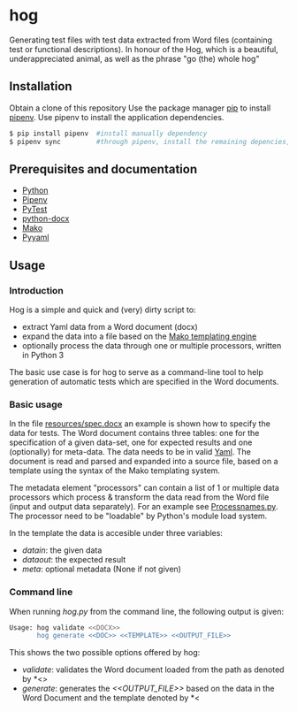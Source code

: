 # hog
Generating test files with test data extracted from Word files (containing test or functional descriptions).
In honour of the Hog, which is a beautiful, underappreciated animal, as well as the phrase "go (the) whole hog"

## Installation

Obtain a clone of this repository
Use the package manager [pip](https://pip.pypa.io/en/stable/) to install [pipenv](https://pipenv.pypa.io/en/latest/). Use pipenv to install the application dependencies.

```bash
$ pip install pipenv  #install manually dependency
$ pipenv sync         #through pipenv, install the remaining depencies, creating virtualenv

```
## Prerequisites and documentation

 - [Python](https://www.python.org/)
 - [Pipenv](https://pipenv.pypa.io/en/latest/)
 - [PyTest](https://realpython.com/pytest-python-testing/)
 - [python-docx](https://python-docx.readthedocs.io/en/latest/)
 - [Mako](https://www.makotemplates.org/)
 - [Pyyaml](https://pyyaml.org/)

## Usage
### Introduction

Hog is a simple and quick and (very) dirty script to:

 - extract Yaml data from a Word document (docx)
 - expand the data into a file based on the [Mako templating engine](https://www.makotemplates.org/)
 - optionally process the data through one or multiple processors, written in Python 3

The basic use case is for hog to serve as a command-line tool to help generation of automatic tests which are specified in the Word documents.

### Basic usage

In the file [resources/spec.docx](resources/spec.docx) an example is shown how to specify the data for tests. The Word document contains three tables: one for the specification of a given data-set, one for expected results and one (optionally) for meta-data. The data needs to be in valid [Yaml](https://yaml.org/). The document is read and parsed and expanded into a source file, based on a template using the syntax of the Mako templating system.

The metadata element "processors" can contain a list of 1 or multiple data processors which process & transform the data read from the Word file (input and output data separately). For an example see [Processnames.py](Processnames.py). The processor need to be "loadable" by Python's module load system.

In the template the data is accesible under three variables:

 - *datain*: the given data
 - *dataout*: the expected result
 - *meta*: optional metadata (None if not given)

### Command line

When running *hog.py* from the command line, the following output is given:

```bash
Usage: hog validate <<DOCX>>
       hog generate <<DOC>> <<TEMPLATE>> <<OUTPUT_FILE>>
```

This shows the two possible options offered by hog:

 - *validate*: validates the Word document loaded from the path as denoted by *<<DOCX>>
 - *generate*: generates the *<<OUTPUT_FILE>>* based on the data in the Word Document and the template denoted by *<<TEMPLATE>>

### Running Test

Use pytest (installed when running Pipenv sync) to run the included unit tests.

```bash
$ pipenv shell   # activate virtualenv
$ pytest         # run tests
```

## Contributing
Pull requests are welcome. For major changes, please open an issue first to discuss what you would like to change.

Please make sure to update tests as appropriate.

## License
Copyright (c) 2021, Iwan van der Kleijn (iwanvanderkleijn@gmail.com)

This is Free Software: [BSD-3-Clause](https://choosealicense.com/licenses/bsd-3-clause-clear/)

See the file LICENSE.txt
